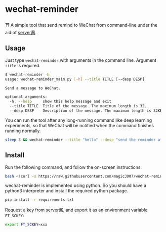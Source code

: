 # wechat-reminder
⛩ A simple tool that send remind to WeChat from command-line under the aid of [server酱](https://sct.ftqq.com/).

## Usage
Just type `wechat-reminder` with arguments in the command line. Argument `title` is required.
```bash
$ wechat-reminder -h
usage: wechat-reminder_main.py [-h] --title TITLE [--desp DESP]

Send a message to WeChat.

optional arguments:
  -h, --help     show this help message and exit
  --title TITLE  Title of the message. The maximum length is 32.
  --desp DESP    Description of the message. The maximum length is 32KB.
```

You can run the tool after any long-running command like deep learning experiments, so that WeChat will be notified when the command finishes running normally.
```bash
sleep 3 && wechat-reminder --title "hello" --desp "send the reminder after 3 seconds"
```

## Install
Run the following command, and follow the on-screen instructions.
```bash
bash <(curl -s https://raw.githubusercontent.com/magic3007/wechat-reminder/master/install.sh)
```
wechat-reminder is implemented using python. So you should have a python3 interpreter and install the required python package.
```bash
pip install -r requirements.txt
```
Request a key from [server酱](https://sct.ftqq.com/), and export it as an environment variable `FT_SCKEY`:
```bash
export FT_SCKEY=xxx
```